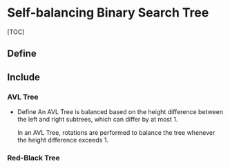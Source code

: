 # Self-balancing Binary Search Tree

[TOC]

## Define

## Include

### AVL Tree

- Define
  An AVL Tree is balanced based on the height difference between the left and right subtrees, which can differ by at most 1.

  In an AVL Tree, rotations are performed to balance the tree whenever the height difference exceeds 1. 

### Red-Black Tree

